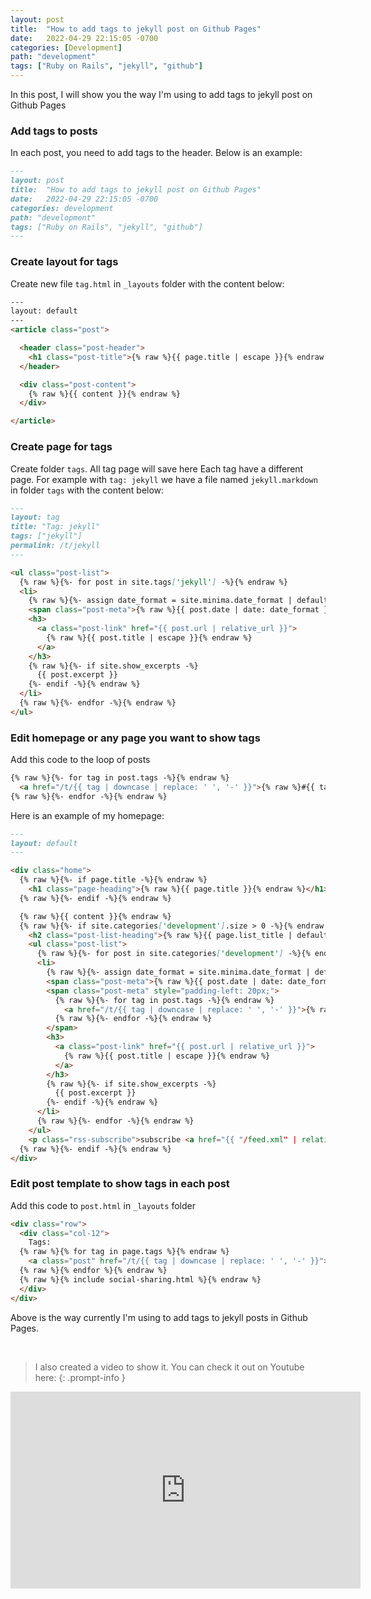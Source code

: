 ```yaml
---
layout: post
title:  "How to add tags to jekyll post on Github Pages"
date:   2022-04-29 22:15:05 -0700
categories: [Development]
path: "development"
tags: ["Ruby on Rails", "jekyll", "github"]
---
```

In this post, I will show you the way I'm using to add tags to jekyll post on Github Pages

### Add tags to posts
In each post, you need to add tags to the header. Below is an example:
```markdown
---
layout: post
title:  "How to add tags to jekyll post on Github Pages"
date:   2022-04-29 22:15:05 -0700
categories: development
path: "development"
tags: ["Ruby on Rails", "jekyll", "github"]
---
```

### Create layout for tags
Create new file ```tag.html``` in ```_layouts``` folder with the content below:
```html
---
layout: default
---
<article class="post">

  <header class="post-header">
    <h1 class="post-title">{% raw %}{{ page.title | escape }}{% endraw %}</h1>
  </header>

  <div class="post-content">
    {% raw %}{{ content }}{% endraw %}
  </div>

</article>
```

### Create page for tags
Create folder ```tags```. All tag page will save here
Each tag have a different page. For example with ```tag: jekyll``` we have a file named ```jekyll.markdown``` in folder ```tags``` with the content below:
```markdown
---
layout: tag
title: "Tag: jekyll"
tags: ["jekyll"]
permalink: /t/jekyll
---

<ul class="post-list">
  {% raw %}{%- for post in site.tags['jekyll'] -%}{% endraw %}
  <li>
    {% raw %}{%- assign date_format = site.minima.date_format | default: "%b %-d, %Y" -%}{% endraw %}
    <span class="post-meta">{% raw %}{{ post.date | date: date_format }}{% endraw %}</span>
    <h3>
      <a class="post-link" href="{{ post.url | relative_url }}">
        {% raw %}{{ post.title | escape }}{% endraw %}
      </a>
    </h3>
    {% raw %}{%- if site.show_excerpts -%}
      {{ post.excerpt }}
    {%- endif -%}{% endraw %}
  </li>
  {% raw %}{%- endfor -%}{% endraw %}
</ul>
```

### Edit homepage or any page you want to show tags
Add this code to the loop of posts
```markdown
{% raw %}{%- for tag in post.tags -%}{% endraw %}
  <a href="/t/{{ tag | downcase | replace: ' ', '-' }}">{% raw %}#{{ tag }}{% endraw %}</a> &nbsp;
{% raw %}{%- endfor -%}{% endraw %}
```
Here is an example of my homepage:
```markdown
---
layout: default
---

<div class="home">
  {% raw %}{%- if page.title -%}{% endraw %}
    <h1 class="page-heading">{% raw %}{{ page.title }}{% endraw %}</h1>
  {% raw %}{%- endif -%}{% endraw %}

  {% raw %}{{ content }}{% endraw %}
  {% raw %}{%- if site.categories['development'].size > 0 -%}{% endraw %}
    <h2 class="post-list-heading">{% raw %}{{ page.list_title | default: "Posts" }}{% endraw %}</h2>
    <ul class="post-list">
      {% raw %}{%- for post in site.categories['development'] -%}{% endraw %}
      <li>
        {% raw %}{%- assign date_format = site.minima.date_format | default: "%b %-d, %Y" -%}{% endraw %}
        <span class="post-meta">{% raw %}{{ post.date | date: date_format }}{% endraw %}</span>
        <span class="post-meta" style="padding-left: 20px;">
          {% raw %}{%- for tag in post.tags -%}{% endraw %}
            <a href="/t/{{ tag | downcase | replace: ' ', '-' }}">{% raw %}#{{ tag }}{% endraw %}</a> &nbsp;
          {% raw %}{%- endfor -%}{% endraw %}
        </span>
        <h3>
          <a class="post-link" href="{{ post.url | relative_url }}">
            {% raw %}{{ post.title | escape }}{% endraw %}
          </a>
        </h3>
        {% raw %}{%- if site.show_excerpts -%}
          {{ post.excerpt }}
        {%- endif -%}{% endraw %}
      </li>
      {% raw %}{%- endfor -%}{% endraw %}
    </ul>
    <p class="rss-subscribe">subscribe <a href="{{ "/feed.xml" | relative_url }}">via RSS</a></p>
  {% raw %}{%- endif -%}{% endraw %}
</div>
```

### Edit post template to show tags in each post
Add this code to ```post.html``` in ```_layouts``` folder
```html
<div class="row">
  <div class="col-12">
    Tags: 
  {% raw %}{% for tag in page.tags %}{% endraw %}
    <a class="post" href="/t/{{ tag | downcase | replace: ' ', '-' }}">{% raw %}#{{ tag }}{% endraw %}</a>{% raw %}{% unless forloop.last %}, {% endunless %}{% endraw %}
  {% raw %}{% endfor %}{% endraw %}
  {% raw %}{% include social-sharing.html %}{% endraw %}
  </div>
</div>
```

Above is the way currently I'm using to add tags to jekyll posts in Github Pages.

<br />

> I also created a video to show it. You can check it out on Youtube here:
{: .prompt-info }

<iframe width="560" height="315" src="https://www.youtube.com/embed/BGCa46-70PU" title="YouTube video player" frameborder="0" allow="accelerometer; autoplay; clipboard-write; encrypted-media; gyroscope; picture-in-picture" allowfullscreen></iframe>
<br />